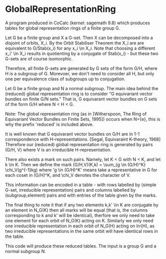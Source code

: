 # GlobalRepresentationRing
A program produced in CoCalc (kernel: sagemath 9.8) which produces tables for global representation rings of a finite group G.

Let G be a finite group and X a G-set. Then X can be decomposed into a disjoint of orbits, X_i. By the Orbit Stabiliser Theorem the X_i are are equivalent to G/Stab(x_i) for any x_i \in X_i. Note that choosing a different x_i' \in X_i results in quotienting by a conjugate of Stab(x_i) - but these two G-sets are of course isomorphic. 

Therefore, all finite G-sets are generated by G sets of the form G/H, where H is a subgroup of G. Morevoer, we don't need to consider all H, but only one per equivalence class of subgroups up to conjugation.

Let G be a finite group and N a normal subgroup. The main idea behind the (reduced) global representation ring is to consider "G equivariant vector bundles on finite G/N sets." That is, G equivarant vector bundles on G sets of the form G/H where N < H < G. 

Note: The global representation ring (as in [Witherspoon, The Ring of Equivariant Vector Bundles on Finite Sets, 1995]) occurs when N={e}, this is why the prefix 'reduced' is included above.

It is well known that G equivarant vector bundles on G/H are in 1-1 correspondence with H-representations. [Segal, Equivaraint K-theory, 1968] Therefore our (reduced) global representation ring is generated by pairs (G/H, V) where V is an irreducible H-representation. 

There also exists a mark on such pairs. Namely, let K < G with N < K, and let k \in K. Then we define the mark (G/H,V)(K,k) = \sum_{g \in (G/H)^K} \chi_V(g^{-1}kg) where 'g \in (G/H)^K' means take a representative in G for each coset in (G/H)^K, and \chi_V denotes the character of V.

This information can be encoded in a table - with rows labelled by (simple G-set, irreducible representation) pairs and columns labelled by (subgroup,element) pairs and with entries of the table given by the marks.

The final thing to note it that if any two elements k,k' \in K are conjugate by an element in N_G(K) then all marks will be equal (that is, the columns corresponding to k and k' will be identical), therfore we only need to take one element for each orbit of N_G(K) acting on K. Similarly we only need one irreducible representation in each orbit of N_G(H) acting on Irr(H), as two irreducible representations in the same orbit will have identical rows in the table. 

This code will produce these reduced tables. The input is a group G and a normal subgroup N.
